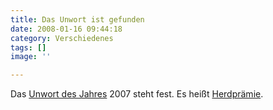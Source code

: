 ```yaml
---
title: Das Unwort ist gefunden
date: 2008-01-16 09:44:18
category: Verschiedenes
tags: []
image: ''

---
```


Das [Unwort des Jahres](http://www.misantropolis.de/2007/11/unwoerter/) 2007 steht fest. Es heißt [Herdprämie](http://www.ib-klartext.de/sprachblog_comments.php?id=-herdprmie-und-subprime_0_14_0_C).
